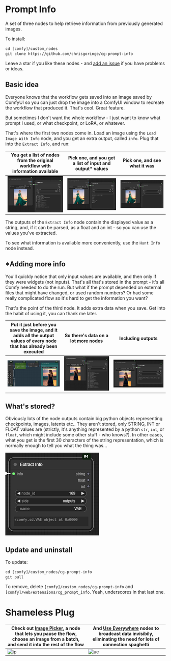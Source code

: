 # Prompt Info

A set of three nodes to help retrieve information from previously generated images.

To install:
```
cd [comfy]/custom_nodes
git clone https://github.com/chrisgoringe/cg-prompt-info
```

Leave a star if you like these nodes - and [add an issue](https://github.com/chrisgoringe/cg-prompt-info/issues) if you have problems or ideas.

## Basic idea

Everyone knows that the workflow gets saved into an image saved by ComfyUI so you can just drop the image into a ComfyUI window to recreate the workflow that produced it. That's cool. Great feature.

But sometimes I don't want the whole workflow - I just want to know what prompt I used, or what checkpoint, or LoRA, or whatever.

That's where the first two nodes come in. Load an image using the `Load Image With Info` node, and you get an extra output, called `info`. Plug that into the `Extract Info`, and run:

|You get a list of nodes from the original workflow with information available|Pick one, and you get a list of input and output* values|Pick one, and see what it was|
|-|-|-|
|![1](docs/1.png)|![2](docs/2.png)|![3](docs/3.png)|

The outputs of the `Extract Info` node contain the displayed value as a string, and, if it can be parsed, as a float and an int - so you can use the values you've extracted.

To see what information is available more conveniently, use the `Hunt Info` node instead.

## *Adding more info

You'll quickly notice that only input values are available, and then only if they were widgets (not inputs). That's all that's stored in the prompt - it's all Comfy needed to do the run. But what if the prompt depended on external files that might have changed, or used random numbers? Or had some really complicated flow so it's hard to get the information you want?

That's the point of the third node. It adds extra data when you save. Get into the habit of using it, you can thank me later.

|Put it just before you save the image, and it adds all the output values of every node that has already been executed|So there's data on a lot more nodes|Including outputs|
|-|-|-|
|![4](docs/4.png)|![5](docs/5.png)|![6](docs/6.png)|

## What's stored?

Obviously lots of the node outputs contain big python objects representing checkpoints, images, latents etc.. They aren't stored, only STRING, INT or FLOAT values are (strictly, it's anything represented by a python `str`, `int`, or `float`, which might include some other stuff - who knows?). In other cases, what you get is the first 30 characters of the string representation, which is normally enough to tell you what the thing was...

![](docs/7.png)

## Update and uninstall

To update:
```
cd [comfy]/custom_nodes/cg-prompt-info
git pull
```

To remove, delete `[comfy]/custom_nodes/cg-prompt-info` and `[comfy]/web/extensions/cg_prompt_info`. Yeah, underscores in that last one.

# Shameless Plug

|Check out [Image Picker](https://github.com/chrisgoringe/cg-image-picker), a node that lets you pause the flow, choose an image from a batch, and send it into the rest of the flow|And [Use Everywhere](https://github.com/chrisgoringe/cg-use-everywhere) nodes to broadcast data invisibily, eliminating the need for lots of connection spaghetti|
|-|-|
|![ip](https://raw.githubusercontent.com/chrisgoringe/cg-image-picker/main/docs/Screenshot%20both.png)|![ue](https://github.com/chrisgoringe/cg-use-everywhere/raw/main/docs/test-workflow-screenshot.png)|

